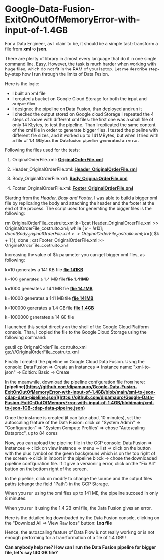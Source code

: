 # Google-Data-Fusion-ExitOnOutOfMemoryError-with-input-of-1.4GB

For a Data Engineer, as I claim to be, it should be a simple task: transform a file from **xml** to **json**.

There are plenty of library in almost every language that do it in one single command line. Easy. However, the task is much harder when working with huge files, which do not fit in the RAM of your laptop. Let me describe step-by-step how I run through the limits of Data Fusion.

Here is the logic:

- I built an xml file
- I created a bucket on Google Cloud Storage for both the input and output files
- I designed the pipeline on Data Fusion, than deployed and run it
- I checked the output stored on Google cloud Storage
I repeated the 4 steps of above with different xml files: the first one was a small file of only 14 Kbytes, to test the pipeline. 
Than I replicated the same content of the xml file in order to generate bigger files. I tested the pipeline with different file sizes, and it worked up to 141 MBytes, but when I tried with a file of 1.4 GBytes the Datafusion pipeline generated an error.

Following the files used for the tests:

1. OriginalOrderFile.xml: **[OriginalOrderFile.xml](https://github.com/dipamauro/Google-Data-Fusion-ExitOnOutOfMemoryError-with-input-of-1.4GB/blob/main/OriginalOrderFile.xml)**

2. Header_OriginalOrderFile.xml: **[Header_OriginalOrderFile.xml](https://github.com/dipamauro/Google-Data-Fusion-ExitOnOutOfMemoryError-with-input-of-1.4GB#:~:text=now-,Header_OriginalOrderFile.xml,-Add%20files%20via)**
    
3. Body_OriginalOrderFile.xml: **[Body_OriginalOrderFile.xml](https://github.com/dipamauro/Google-Data-Fusion-ExitOnOutOfMemoryError-with-input-of-1.4GB/blob/main/Body_OriginalOrderFile.xml)**

4. Footer_OriginalOrderFile.xml: **[Footer_OriginalOrderFile.xml](https://github.com/dipamauro/Google-Data-Fusion-ExitOnOutOfMemoryError-with-input-of-1.4GB/blob/main/Footer_OriginalOrderFile.xml)**

Starting from the *Header, Body and Footer,* I was able to build a bigger xml file by replicating the body and attaching the header and the footer at the end of the process. The script used for generating the bigger files is the following:


rm OriginalOrderFile_costruito.xml;k=1;cat Header_OriginalOrderFile.xml >> OriginalOrderFile_costruito.xml; while [ $k -le 10 ]; do cat Body_OriginalOrderFile.xml >> OriginalOrderFile_costruito.xml; k=$(( $k + 1 )); done ; cat Footer_OriginalOrderFile.xml >> OriginalOrderFile_costruito.xml

Increasing the value of $k parameter you can get bigger xml files, as following:

k=10 generates a 141 KB file  **[flie 141KB](https://github.com/dipamauro/Google-Data-Fusion-ExitOnOutOfMemoryError-with-input-of-1.4GB/blob/main/OriginalOrderFile_costruito-141KB.xml)**

k=100 generates a 1.4 MB file  **[flie 1.41MB](https://github.com/dipamauro/Google-Data-Fusion-ExitOnOutOfMemoryError-with-input-of-1.4GB/blob/main/OriginalOrderFile_costruito-1.41MB.xml)**

k=1000 generates a 14.1 MB file  **[flie 14.1MB](https://github.com/dipamauro/Google-Data-Fusion-ExitOnOutOfMemoryError-with-input-of-1.4GB/blob/main/OriginalOrderFile_costruito-14.1MB.xml)**

k=10000 generates a 141 MB file **[flie 141MB](https://github.com/dipamauro/Google-Data-Fusion-ExitOnOutOfMemoryError-with-input-of-1.4GB/blob/main/OriginalOrderFile_costruito-141MB.zip)**

k=100000 generates a 1.4 GB file **[flie 1.4GB](https://github.com/dipamauro/Google-Data-Fusion-ExitOnOutOfMemoryError-with-input-of-1.4GB/blob/main/OriginalOrderFile_costruito-1.4GB.zip)**

k=1000000 generates a 14 GB file 

I launched this script directly on the shell of the Google Cloud Platform console. Than, I copied the file to the Google Cloud Storage using the following command:

gsutil cp OriginalOrderFile_costruito.xml gs://<your bucket>/OriginalOrderFile_costruito.xml

Finally I created the pipeline on Google Cloud Data Fusion. Using the console: Data Fusion => Create an Instances => Instance name: "xml-to-json" => Edition: Basic => Create

In the meanwhile, download the pipeline configuration file from here: **[pipeline](https://github.com/dipamauro/Google-Data-Fusion-ExitOnOutOfMemoryError-with-input-of-1.4GB/blob/main/xml-to-json-cdap-data-pipeline.json](https://github.com/dipamauro/Google-Data-Fusion-ExitOnOutOfMemoryError-with-input-of-1.4GB/blob/main/xml-to-json-1GB-cdap-data-pipeline.json)**
 
Once the instance is created (it can take about 10 minutes), set the autoscaling feature of the Data Fusion: click on "System Admin" => "Configuration" => "System Compute Profiles" => chose "Autoscaling Dataproc", up to 84 cores

Now, you can upload the pipeline file in the GCP console: Data Fusion => Instances => click on view instance => menu => list => click on the button with the plus symbol on the green background which is on the top right of the screen => click in import in the pipeline block => chose the downloaded pipeline configuration file. If it give a versioning error, click on the "Fix All" button on the bottom right of the screen.

In the pipeline, click on modify to change the source and the output files paths (change the field "Path") in the GCP Storage.

When you run using the xml files up to 141 MB, the pipeline succeed in only 8 minutes.

When you run it using the 1.4 GB xml file, the Data Fusion gives an error.

Here is the detailed log downloaded by the Data Fusion console, clicking on the "Download All => View Raw logs" button: **[Log file](https://github.com/dipamauro/Google-Data-Fusion-ExitOnOutOfMemoryError-with-input-of-1.4GB/blob/main/raw-autoscaling%2020230318_23.40%20-1.4%20GB%20-%20FAIL.log)**

Hence, the autoscaling feature of Data Flow is not really working or is not enough performing for a transformation of a file of 1.4 GB!!!

**Can anybody help me? How can I run the Data Fusion pipeline for bigger file, let's say 140 GB file?**
